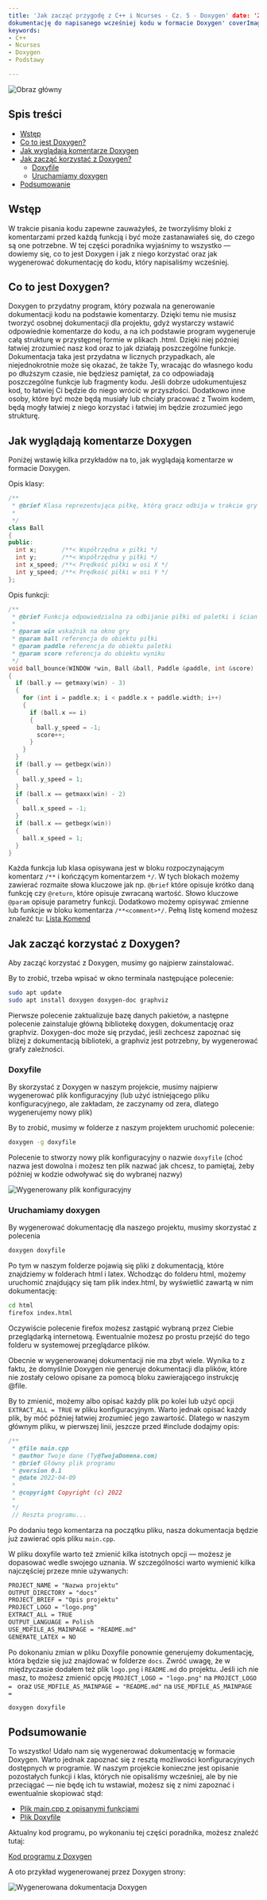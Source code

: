 ```yaml
---
title: 'Jak zacząć przygodę z C++ i Ncurses - Cz. 5 - Doxygen' date: '2022-04-10' excerpt: 'W tej części tworzymy
dokumentację do napisanego wcześniej kodu w formacie Doxygen' coverImage: '/images/posts/CppNcurses5/doxygen.webp'
keywords:
- C++
- Ncurses
- Doxygen
- Podstawy

---
```


![Obraz główny](/images/posts/CppNcurses5/doxygen.webp#postMiniImage)

## Spis treści

- [Wstęp](#wstęp)
- [Co to jest Doxygen?](#co-to-jest-doxygen)
- [Jak wyglądają komentarze Doxygen](#jak-wyglądają-komentarze-doxygen)
- [Jak zacząć korzystać z Doxygen?](#jak-zacząć-korzystać-z-doxygen)
  - [Doxyfile](#doxyfile)
  - [Uruchamiamy doxygen](#uruchamiamy-doxygen)
- [Podsumowanie](#podsumowanie)

## Wstęp

W trakcie pisania kodu zapewne zauważyłeś, że tworzyliśmy bloki z komentarzami przed każdą funkcją i być może
zastanawiałeś się, do czego są one potrzebne. W tej części poradnika wyjaśnimy to wszystko — dowiemy się, co to jest
Doxygen i jak z niego korzystać oraz jak wygenerować dokumentację do kodu, który napisaliśmy wcześniej.

## Co to jest Doxygen?

Doxygen to przydatny program, który pozwala na generowanie dokumentacji kodu na podstawie komentarzy. Dzięki temu nie
musisz tworzyć osobnej dokumentacji dla projektu, gdyż wystarczy wstawić odpowiednie komentarze do kodu, a na ich
podstawie program wygeneruje całą strukturę w przystępnej formie w plikach .html. Dzięki niej później łatwiej zrozumieć
nasz kod oraz to jak działają poszczególne funkcje. Dokumentacja taka jest przydatna w licznych przypadkach, ale
niejednokrotnie może się okazać, że także Ty, wracając do własnego kodu po dłuższym czasie, nie będziesz pamiętał, za co
odpowiadają poszczególne funkcje lub fragmenty kodu. Jeśli dobrze udokumentujesz kod, to łatwiej Ci będzie do niego
wrócić w przyszłości. Dodatkowo inne osoby, które być może będą musiały lub chciały pracować z Twoim kodem, będą mogły
łatwiej z niego korzystać i łatwiej im będzie zrozumieć jego strukturę.

## Jak wyglądają komentarze Doxygen

Poniżej wstawię kilka przykładów na to, jak wyglądają komentarze w formacie Doxygen.

Opis klasy:

```cpp
/**
 * @brief Klasa reprezentująca piłkę, którą gracz odbija w trakcie gry
 *
 */
class Ball
{
public:
  int x;       /**< Współrzędna x piłki */
  int y;       /**< Współrzędna y piłki */
  int x_speed; /**< Prędkość piłki w osi X */
  int y_speed; /**< Prędkość piłki w osi Y */
};
```

Opis funkcji:

```cpp
/**
 * @brief Funkcja odpowiedzialna za odbijanie piłki od paletki i ścian
 *
 * @param win wskaźnik na okno gry
 * @param ball referencja do obiektu piłki
 * @param paddle referencja do obiektu paletki
 * @param score referencja do obiektu wyniku
 */
void ball_bounce(WINDOW *win, Ball &ball, Paddle &paddle, int &score)
{
  if (ball.y == getmaxy(win) - 3)
  {
    for (int i = paddle.x; i < paddle.x + paddle.width; i++)
    {
      if (ball.x == i)
      {
        ball.y_speed = -1;
        score++;
      }
    }
  }
  if (ball.y == getbegx(win))
  {
    ball.y_speed = 1;
  }
  if (ball.x == getmaxx(win) - 2)
  {
    ball.x_speed = -1;
  }
  if (ball.x == getbegx(win))
  {
    ball.x_speed = 1;
  }
}
```

Każda funkcja lub klasa opisywana jest w bloku rozpoczynającym komentarz `/**` i kończącym komentarzem `*/`. W tych
blokach możemy zawierać rozmaite słowa kluczowe jak np. `@brief` które opisuje krótko daną funkcję czy `@return`, które
opisuje zwracaną wartość. Słowo kluczowe `@param` opisuje parametry funkcji. Dodatkowo możemy opisywać zmienne lub
funkcje w bloku komentarza `/**<comment>*/`. Pełną listę komend możesz znaleźć
tu: [Lista Komend](https://www.doxygen.nl/manual/commands.html)

## Jak zacząć korzystać z Doxygen?

Aby zacząć korzystać z Doxygen, musimy go najpierw zainstalować.

By to zrobić, trzeba wpisać w okno terminala następujące polecenie:

```bash
sudo apt update
sudo apt install doxygen doxygen-doc graphviz
```

Pierwsze polecenie zaktualizuje bazę danych pakietów, a następne polecenie zainstaluje główną bibliotekę doxygen,
dokumentację oraz graphviz. Doxygen-doc może się przydać, jeśli zechcesz zapoznać się bliżej z dokumentacją biblioteki,
a graphviz jest potrzebny, by wygenerować grafy zależności.

### Doxyfile

By skorzystać z Doxygen w naszym projekcie, musimy najpierw wygenerować plik konfiguracyjny (lub użyć istniejącego pliku
konfiguracyjnego, ale zakładam, że zaczynamy od zera, dlatego wygenerujemy nowy plik)

By to zrobić, musimy w folderze z naszym projektem uruchomić polecenie:

```bash
doxygen -g doxyfile
```

Polecenie to stworzy nowy plik konfiguracyjny o nazwie `doxyfile` (choć nazwa jest dowolna i możesz ten plik nazwać jak
chcesz, to pamiętaj, żeby później w kodzie odwoływać się do wybranej nazwy)

![Wygenerowany plik konfiguracyjny](/images/posts/CppNcurses5/doxygenConfig.webp#postMiniImage)

### Uruchamiamy doxygen

By wygenerować dokumentację dla naszego projektu, musimy skorzystać z polecenia

```bash
doxygen doxyfile
```

Po tym w naszym folderze pojawią się pliki z dokumentacją, które znajdziemy w folderach html i latex. Wchodząc do
folderu html, możemy uruchomić znajdujący się tam plik index.html, by wyświetlić zawartą w nim dokumentację:

```bash
cd html
firefox index.html
```

Oczywiście polecenie firefox możesz zastąpić wybraną przez Ciebie przeglądarką internetową. Ewentualnie możesz po prostu
przejść do tego folderu w systemowej przeglądarce plików.

Obecnie w wygenerowanej dokumentacji nie ma zbyt wiele. Wynika to z faktu, że domyślnie Doxygen nie generuje dokumentacji dla plików, które nie zostały celowo opisane za pomocą bloku zawierającego instrukcję @file.

By to zmienić, możemy albo opisać każdy plik po kolei lub użyć opcji `EXTRACT_ALL = TRUE` w pliku konfiguracyjnym. Warto jednak opisać każdy plik, by móć później łatwiej zrozumieć jego zawartość. Dlatego w naszym głównym pliku, w pierwszej linii, jeszcze przed #include dodajmy opis:

```cpp
/**
 * @file main.cpp
 * @author Twoje dane (Ty@TwojaDomena.com)
 * @brief Główny plik programu
 * @version 0.1
 * @date 2022-04-09
 * 
 * @copyright Copyright (c) 2022
 * 
 */
 // Reszta programu...
```

Po dodaniu tego komentarza na początku pliku, nasza dokumentacja będzie już zawierać opis pliku `main.cpp`.

W pliku doxyfile warto też zmienić kilka istotnych opcji — możesz je dopasować wedle swojego uznania. W szczególności
warto wymienić kilka najczęściej przeze mnie używanych:

```doxygen
PROJECT_NAME = "Nazwa projektu"
OUTPUT_DIRECTORY = "docs"
PROJECT_BRIEF = "Opis projektu"
PROJECT_LOGO = "logo.png"
EXTRACT_ALL = TRUE
OUTPUT_LANGUAGE = Polish
USE_MDFILE_AS_MAINPAGE = "README.md"
GENERATE_LATEX = NO
```

Po dokonaniu zmian w pliku Doxyfile ponownie generujemy dokumentację, która będzie się już znajdować w folderze `docs`.
Zwróć uwagę, że w międzyczasie dodałem też plik `logo.png` i `README.md` do projektu. Jeśli ich nie masz, to możesz
zmienić opcję `PROJECT_LOGO = "logo.png"` na `PROJECT_LOGO = ` oraz `USE_MDFILE_AS_MAINPAGE = "README.md"`
na `USE_MDFILE_AS_MAINPAGE = `

```bash
doxygen doxyfile
```

## Podsumowanie

To wszystko! Udało nam się wygenerować dokumentację w formacie Doxygen. Warto jednak zapoznać się z resztą możliwości
konfiguracyjnych dostępnych w programie. W naszym projekcie konieczne jest opisanie pozostałych funkcji i klas, których
nie opisaliśmy wcześniej, ale by nie przeciągać — nie będę ich tu wstawiał, możesz się z nimi zapoznać i ewentualnie
skopiować stąd:

- [Plik main.cpp z opisanymi funkcjami](https://raw.githubusercontent.com/Kielx/ncurses-pong/pl/main.cpp)
- [Plik Doxyfile](https://raw.githubusercontent.com/Kielx/ncurses-pong/pl/doxyfile)

Aktualny kod programu, po wykonaniu tej części poradnika, możesz znaleźć tutaj:

[Kod programu z Doxygen](https://github.com/Kielx/ncurses-pong/tree/pl)

A oto przykład wygenerowanej przez Doxygen strony:

![Wygenerowana dokumentacja Doxygen](/images/posts/CppNcurses5/doxygen.webp#postMiniImage)
